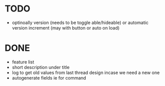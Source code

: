 # TODO
- optinoally version (needs to be toggle able/hideable) or automatic version increment (may with button or auto on load)

# DONE
- feature list
- short description under title
- log to get old values from last thread design incase we need a new one
- autogenerate fields ie for command
